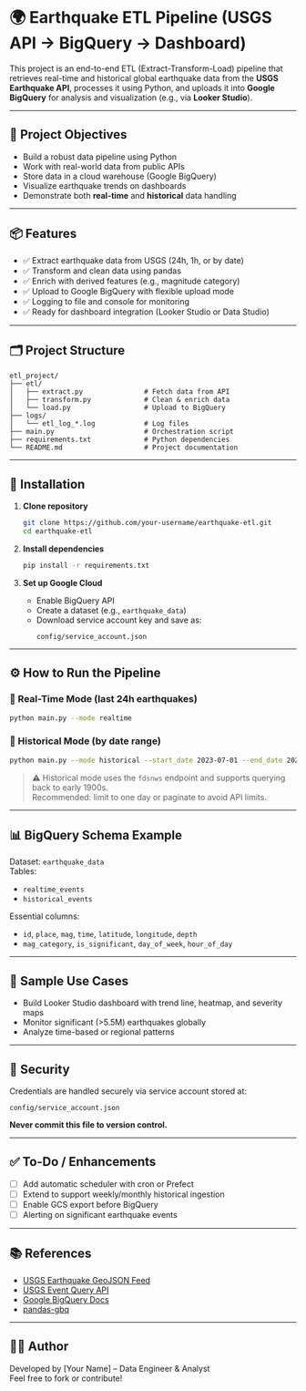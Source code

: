 
# 🌍 Earthquake ETL Pipeline (USGS API → BigQuery → Dashboard)

This project is an end-to-end ETL (Extract-Transform-Load) pipeline that retrieves real-time and historical global earthquake data from the **USGS Earthquake API**, processes it using Python, and uploads it into **Google BigQuery** for analysis and visualization (e.g., via **Looker Studio**).

---

## 🎯 Project Objectives

- Build a robust data pipeline using Python
- Work with real-world data from public APIs
- Store data in a cloud warehouse (Google BigQuery)
- Visualize earthquake trends on dashboards
- Demonstrate both **real-time** and **historical** data handling

---

## 📦 Features

- ✅ Extract earthquake data from USGS (24h, 1h, or by date)
- ✅ Transform and clean data using pandas
- ✅ Enrich with derived features (e.g., magnitude category)
- ✅ Upload to Google BigQuery with flexible upload mode
- ✅ Logging to file and console for monitoring
- ✅ Ready for dashboard integration (Looker Studio or Data Studio)

---

## 🗂️ Project Structure

```
etl_project/
├── etl/
│   ├── extract.py               # Fetch data from API
│   ├── transform.py             # Clean & enrich data
│   └── load.py                  # Upload to BigQuery
├── logs/
│   └── etl_log_*.log            # Log files
├── main.py                      # Orchestration script
├── requirements.txt             # Python dependencies
└── README.md                    # Project documentation
```

---

## 🧪 Installation

1. **Clone repository**
   ```bash
   git clone https://github.com/your-username/earthquake-etl.git
   cd earthquake-etl
   ```

2. **Install dependencies**
   ```bash
   pip install -r requirements.txt
   ```

3. **Set up Google Cloud**
   - Enable BigQuery API
   - Create a dataset (e.g., `earthquake_data`)
   - Download service account key and save as:
     ```
     config/service_account.json
     ```

---

## ⚙️ How to Run the Pipeline

### 🔄 Real-Time Mode (last 24h earthquakes)
```bash
python main.py --mode realtime
```

### 📅 Historical Mode (by date range)
```bash
python main.py --mode historical --start_date 2023-07-01 --end_date 2023-07-02
```

> ⚠ Historical mode uses the `fdsnws` endpoint and supports querying back to early 1900s.  
> Recommended: limit to one day or paginate to avoid API limits.

---

## 📊 BigQuery Schema Example

Dataset: `earthquake_data`  
Tables:
- `realtime_events`
- `historical_events`

Essential columns:
- `id`, `place`, `mag`, `time`, `latitude`, `longitude`, `depth`
- `mag_category`, `is_significant`, `day_of_week`, `hour_of_day`

---

## 📌 Sample Use Cases

- Build Looker Studio dashboard with trend line, heatmap, and severity maps
- Monitor significant (>5.5M) earthquakes globally
- Analyze time-based or regional patterns

---

## 🔐 Security

Credentials are handled securely via service account stored at:
```
config/service_account.json
```
**Never commit this file to version control.**

---

## ✅ To-Do / Enhancements

- [ ] Add automatic scheduler with cron or Prefect
- [ ] Extend to support weekly/monthly historical ingestion
- [ ] Enable GCS export before BigQuery
- [ ] Alerting on significant earthquake events

---

## 📚 References

- [USGS Earthquake GeoJSON Feed](https://earthquake.usgs.gov/earthquakes/feed/v1.0/geojson.php)
- [USGS Event Query API](https://earthquake.usgs.gov/fdsnws/event/1/)
- [Google BigQuery Docs](https://cloud.google.com/bigquery)
- [pandas-gbq](https://pandas-gbq.readthedocs.io/)

---

## 👨‍💻 Author

Developed by [Your Name] – Data Engineer & Analyst  
Feel free to fork or contribute!
